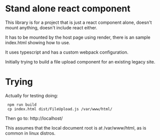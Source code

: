# Stand alone react component

This library is for a project that is just a react component alone, doesn't mount anything, doesn't include react either.

It has to be mounted by the host page using render, there is an sample index.html showing how to use.

It uses typescript and has a custom webpack configuration.

Initially trying to build a file upload component for an existing legacy site.

# Trying

Actually for testing doing:

```
 npm run build
 cp index.html dist/FileUpload.js /var/www/html/
```

Then go to:
http://localhost/

This assumes that the local document root is at /var/www/html, as is common in linux distros.
